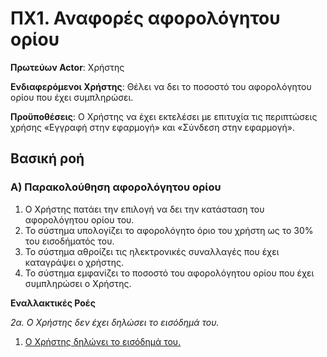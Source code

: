 <h1>ΠΧ1. Αναφορές αφορολόγητου ορίου</h1>

**Πρωτεύων Actor**: Χρήστης
	
**Ενδιαφερόμενοι Χρήστης**: Θέλει να δει το ποσοστό του αφορολόγητου ορίου που έχει συμπληρώσει.
	
**Προϋποθέσεις**: Ο Χρήστης να έχει εκτελέσει με επιτυχία τις περιπτώσεις χρήσης «Εγγραφή στην εφαρμογή» και «Σύνδεση στην εφαρμογή».

<h2>Βασική ροή</h2>

<h3>Α) Παρακολούθηση αφορολόγητου ορίου</h3>

1. Ο Χρήστης πατάει την επιλογή να δει την κατάσταση του αφορολόγητου ορίου του.
2. Το σύστημα υπολογίζει το αφορολόγητο όριο του χρήστη ως το 30% του εισοδήματός του.
3. Το σύστημα αθροίζει τις ηλεκτρονικές συναλλαγές που έχει καταγράψει ο χρήστης.
4. Το σύστημα εμφανίζει το ποσοστό του αφορολόγητου ορίου που έχει συμπληρώσει ο Χρήστης.

**Εναλλακτικές Ροές**

*2α. Ο Χρήστης δεν έχει δηλώσει το εισόδημά του.*

 1. [Ο Χρήστης δηλώνει το εισόδημά του.](https://gitlab.com/softeng-2019-20/fin-assistant/-/blob/master/requirements/use%20cases/uc3-%CE%94%CE%B9%CE%B1%CF%87%CE%B5%CE%AF%CF%81%CE%B9%CF%83%CE%B7%20%CE%B5%CF%83%CF%8C%CE%B4%CF%89%CE%BD-%CE%B5%CE%BE%CF%8C%CE%B4%CF%89%CE%BD.md)
